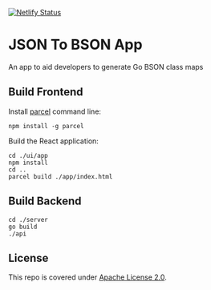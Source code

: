 [![Netlify Status](https://api.netlify.com/api/v1/badges/35d361cc-384b-44a4-9097-95e94ecec7a4/deploy-status)](https://app.netlify.com/sites/romantic-mcclintock-34c356/deploys)


# JSON To BSON App

An app to aid developers to generate Go BSON class maps

## Build Frontend 

Install [parcel](https://parceljs.org/) command line: 

```
npm install -g parcel
```

Build the React application: 

```
cd ./ui/app
npm install 
cd ..
parcel build ./app/index.html
```

## Build Backend

```
cd ./server
go build 
./api
```

## License

This repo is covered under [Apache License 2.0](LICENSE).